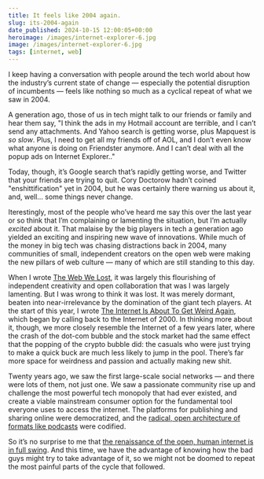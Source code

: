 ```yaml
---
title: It feels like 2004 again.
slug: its-2004-again
date_published: 2024-10-15 12:00:05+00:00
heroimage: /images/internet-explorer-6.jpg
image: /images/internet-explorer-6.jpg
tags: [internet, web]
---
```

I keep having a conversation with people around the tech world about how the industry’s current state of change — especially the potential disruption of incumbents — feels like nothing so much as a cyclical repeat of what we saw in 2004.

A generation ago, those of us in tech might talk to our friends or family and hear them say, "I think the ads in my Hotmail account are terrible, and I can’t send any attachments. And Yahoo search is getting worse, plus Mapquest is _so slow_. Plus, I need to get all my friends off of AOL, and I don’t even know what anyone is doing on Friendster anymore. And I can’t deal with all the popup ads on Internet Explorer.."

Today, though, it’s Google search that’s rapidly getting worse, and Twitter that your friends are trying to quit. Cory Doctorow hadn’t coined "enshittification" yet in 2004, but he was certainly there warning us about it, and, well… some things never change.

Iterestingly, most of the people who’ve heard me say this over the last year or so think that I’m complaining or lamenting the situation, but I’m actually _excited_ about it. That malaise by the big players in tech a generation ago yielded an exciting and inspiring new wave of innovations. While much of the money in big tech was chasing distractions back in 2004, many communities of small, independent creators on the open web were making the new pillars of web culture — many of which are still standing to this day. 

When I wrote <a href="https://www.anildash.com//2012/12/13/the_web_we_lost/">The Web We Lost</a>, it was largely this flourishing of independent creativity and open collaboration that was I was largely lamenting. But I was wrong to think it was lost. It was merely dormant, beaten into near-irrelevance by the domination of the giant tech players. At the start of this year, I wrote <a href="https://www.rollingstone.com/culture/culture-commentary/internet-future-about-to-get-weird-1234938403/">The Internet Is About To Get Weird Again</a>, which began by calling back to the Internet of 2000. In thinking more about it, though, we more closely resemble the Internet of a few years later, where the crash of the dot-com bubble and the stock market had the same effect that the popping of the crypto bubble did: the casuals who were just trying to make a quick buck are much less likely to jump in the pool. There’s far more space for weirdness and passion and actually making new shit.

Twenty years ago, we saw the first large-scale social networks — and there were lots of them, not just one. We saw a passionate community rise up and challenge the most powerful tech monopoly that had ever existed, and create a viable mainstream consumer option for the fundamental tool everyone uses to access the internet. The platforms for publishing and sharing online were democratized, and the <a href="https://www.anildash.com//2024/02/06/wherever-you-get-podcasts/">radical, open architecture of formats like podcasts</a> were codified.

So it’s no surprise to me that <a href="https://www.anildash.com//2024/01/03/human-web-renaissance/">the renaissance of the open, human internet is in full swing</a>. And this time, we have the advantage of knowing how the bad guys might try to take advantage of it, so we might not be doomed to repeat the most painful parts of the cycle that followed.